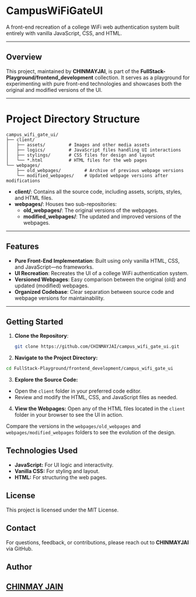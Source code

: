 
# CampusWiFiGateUI

A front-end recreation of a college WiFi web authentication system built entirely with vanilla JavaScript, CSS, and HTML.

---

## Overview

This project, maintained by **CHINMAYJAI**, is part of the **FullStack-Playground/frontend_development** collection. It serves as a playground for experimenting with pure front-end technologies and showcases both the original and modified versions of the UI.

---
# Project Directory Structure

```plaintext
campus_wifi_gate_ui/
├── client/
│   ├── assets/         # Images and other media assets
│   ├── logics/         # JavaScript files handling UI interactions
│   ├── stylings/       # CSS files for design and layout
│   └── *.html          # HTML files for the web pages
└── webpages/
    ├── old_webpages/         # Archive of previous webpage versions
    └── modified_webpages/    # Updated webpage versions after modifications
```

- **client/**: Contains all the source code, including assets, scripts, styles, and HTML files.
- **webpages/**: Houses two sub-repositories:
  - **old_webpages/**: The original versions of the webpages.
  - **modified_webpages/**: The updated and improved versions of the webpages.

---

## Features

- **Pure Front-End Implementation**: Built using only vanilla HTML, CSS, and JavaScript—no frameworks.
- **UI Recreation**: Recreates the UI of a college WiFi authentication system.
- **Versioned Webpages**: Easy comparison between the original (old) and updated (modified) webpages.
- **Organized Codebase**: Clear separation between source code and webpage versions for maintainability.

---

## Getting Started

1. **Clone the Repository**:
   ```bash
   git clone https://github.com/CHINMAYJAI/campus_wifi_gate_ui.git
   ```

2. **Navigate to the Project Directory:**
```bash
cd FullStack-Playground/frontend_development/campus_wifi_gate_ui
```
3. **Explore the Source Code:**

- Open the `client` folder in your preferred code editor.
- Review and modify the HTML, CSS, and JavaScript files as needed.

4. **View the Webpages:**
Open any of the HTML files located in the `client` folder in your browser to see the UI in action.

Compare the versions in the `webpages/old_webpages` and `webpages/modified_webpages` folders to see the evolution of the design.

## Technologies Used

- **JavaScript:** For UI logic and interactivity.
- **Vanilla CSS:** For styling and layout.
- **HTML:** For structuring the web pages.

## License
This project is licensed under the MIT License.

## Contact
For questions, feedback, or contributions, please reach out to **CHINMAYJAI** via GitHub.

## Author
[CHINMAY JAIN](https://github.com/CHINMAYJAI/)
---